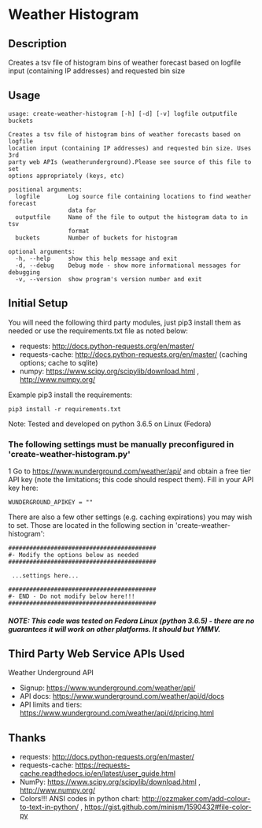 # Weather Histogram 

## Description
Creates a tsv file of histogram bins of weather forecast based on logfile input (containing IP addresses) and requested bin size

## Usage
```
usage: create-weather-histogram [-h] [-d] [-v] logfile outputfile buckets

Creates a tsv file of histogram bins of weather forecasts based on logfile
location input (containing IP addresses) and requested bin size. Uses 3rd
party web APIs (weatherunderground).Please see source of this file to set
options appropriately (keys, etc)

positional arguments:
  logfile        Log source file containing locations to find weather forecast
                 data for
  outputfile     Name of the file to output the histogram data to in tsv
                 format
  buckets        Number of buckets for histogram

optional arguments:
  -h, --help     show this help message and exit
  -d, --debug    Debug mode - show more informational messages for debugging
  -v, --version  show program's version number and exit

```

## Initial Setup
You will need the following third party modules, just pip3 install them as needed or use the requirements.txt file as noted below:
- requests: http://docs.python-requests.org/en/master/
- requests-cache: http://docs.python-requests.org/en/master/ (caching options; cache to sqlite)
- numpy: https://www.scipy.org/scipylib/download.html , http://www.numpy.org/

Example pip3 install the requirements:
```
pip3 install -r requirements.txt

```

Note: Tested and developed on python 3.6.5 on Linux (Fedora)

### The following settings must be manually preconfigured in 'create-weather-histogram.py'


1 Go to https://www.wunderground.com/weather/api/ and obtain a free tier API key (note the limitations; this code should respect them).  Fill in your API key here:
```
WUNDERGROUND_APIKEY = ""
```

There are also a few other settings (e.g. caching expirations) you may wish to set. Those are located in the following section in 'create-weather-histogram':
```
##########################################
#- Modify the options below as needed
##########################################

 ...settings here...

##########################################
#- END - Do not modify below here!!!
##########################################
```

##### NOTE: This code was tested on Fedora Linux (python 3.6.5) - there are no guarantees it will work on other platforms.  It should but YMMV.

## Third Party Web Service APIs Used
Weather Underground API 
- Signup: https://www.wunderground.com/weather/api/
- API docs: https://www.wunderground.com/weather/api/d/docs
- API limits and tiers: https://www.wunderground.com/weather/api/d/pricing.html

## Thanks
- requests: http://docs.python-requests.org/en/master/
- requests-cache: https://requests-cache.readthedocs.io/en/latest/user_guide.html
- NumPy: https://www.scipy.org/scipylib/download.html , http://www.numpy.org/
- Colors!!! ANSI codes in python chart: http://ozzmaker.com/add-colour-to-text-in-python/ , https://gist.github.com/minism/1590432#file-color-py
